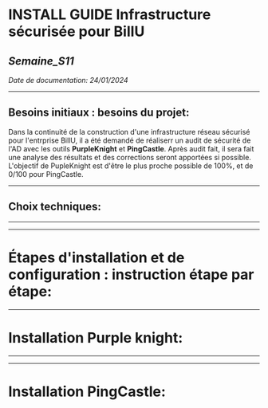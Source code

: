 # **INSTALL GUIDE Infrastructure sécurisée pour BillU**

## _Semaine_S11_

_Date de documentation: 24/01/2024_
__________

## **Besoins initiaux : besoins du projet:**

Dans la continuité de la construction d'une infrastructure réseau sécurisé pour l'entrprise BillU, il a été demandé de réaliserr un audit de sécurité de l'AD avec les outils **PurpleKnight** et **PingCastle**.
Après audit fait, il sera fait une analyse des résultats et des corrections seront apportées si possible. L'objectif de PupleKnight est d'être le plus proche possible de 100%, et de 0/100 pour PingCastle.

______________

## **Choix techniques:**

______________
_______________

# **Étapes d'installation et de configuration : instruction étape par étape:**
___________________

# Installation Purple knight:



______________
______________

# Installation PingCastle:
